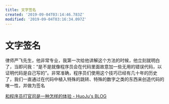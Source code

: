 ```yaml
---
title: 文字签名
created: '2019-09-04T03:14:46.783Z'
modified: '2019-09-04T03:16:34.097Z'
---
```


# 文字签名

律师严飞先生，他非常专业，我第一次给他讲解这个方法的时候，他立刻就明白了，当即问我：“是不是就像程序员会在代码里面故意加一些无用的错误代码，以证明代码是自己写的”。非常准确，程序员们使用这个技巧已经有几十年的历史了，我们一直通过在代码中植入特殊的跳转、特殊的数字之类的东西来创造代码的唯一性，并做为签名

[和程序员打官司是一种怎样的体验 - HuoJu's BLOG](https://jhuo.ca/post/sued_by_a_programmer/)
